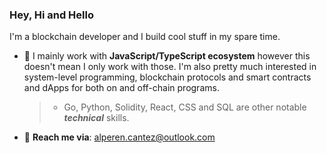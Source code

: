 ### Hey, Hi and Hello
I'm a blockchain developer and I build cool stuff in my spare time.

<!--
**alperencantez/alperencantez** is a ✨ _special_ ✨ repository because its `README.md` (this file) appears on your GitHub profile.

Here are some ideas to get you started:

- 🔭 I’m currently working on ...
- 🌱 I’m currently learning ...
- 👯 I’m looking to collaborate on ...
- 🤔 I’m looking for help with ...
- 💬 Ask me about ...
- 📫 How to reach me: ...
- 😄 Pronouns: ...
- ⚡ Fun fact: ...
-->

- 🤡  I mainly work with <b>JavaScript/TypeScript ecosystem</b> however this doesn't mean I only work with those.
I'm also pretty much interested in system-level programming, blockchain protocols and smart contracts and dApps for both on and off-chain programs.
     > - Go, Python, Solidity, React, CSS and SQL are other notable __*technical*__ skills.

     
- 📩  <b>Reach me via</b>: alperen.cantez@outlook.com

